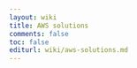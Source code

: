 ```yaml
---
layout: wiki
title: AWS solutions
comments: false
toc: false
editurl: wiki/aws-solutions.md
---
```

